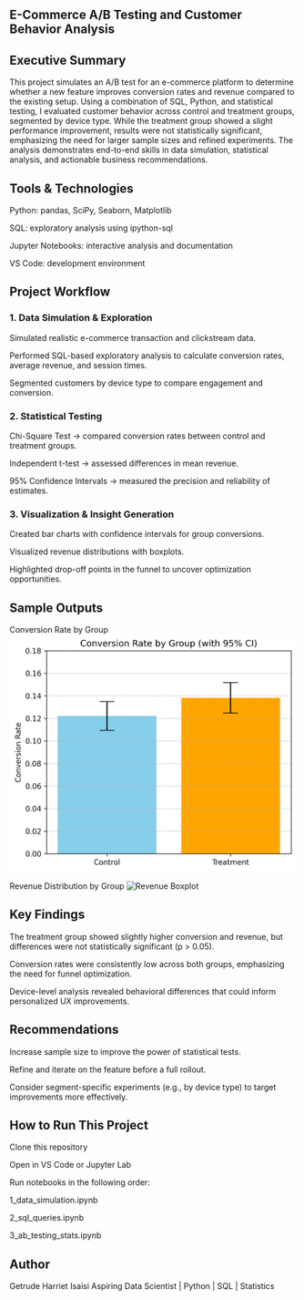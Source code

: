 ## E-Commerce A/B Testing and Customer Behavior Analysis
## Executive Summary

This project simulates an A/B test for an e-commerce platform to determine whether a new feature improves conversion rates and revenue compared to the existing setup. Using a combination of SQL, Python, and statistical testing, I evaluated customer behavior across control and treatment groups, segmented by device type. While the treatment group showed a slight performance improvement, results were not statistically significant, emphasizing the need for larger sample sizes and refined experiments. The analysis demonstrates end-to-end skills in data simulation, statistical analysis, and actionable business recommendations.

## Tools & Technologies

Python: pandas, SciPy, Seaborn, Matplotlib

SQL: exploratory analysis using ipython-sql

Jupyter Notebooks: interactive analysis and documentation

VS Code: development environment

## Project Workflow
### 1. Data Simulation & Exploration

Simulated realistic e-commerce transaction and clickstream data.

Performed SQL-based exploratory analysis to calculate conversion rates, average revenue, and session times.

Segmented customers by device type to compare engagement and conversion.

### 2. Statistical Testing

Chi-Square Test → compared conversion rates between control and treatment groups.

Independent t-test → assessed differences in mean revenue.

95% Confidence Intervals → measured the precision and reliability of estimates.

### 3. Visualization & Insight Generation

Created bar charts with confidence intervals for group conversions.

Visualized revenue distributions with boxplots.

Highlighted drop-off points in the funnel to uncover optimization opportunities.

## Sample Outputs

Conversion Rate by Group
![Conversion Rate Bar Chart](https://github.com/getrudeHarriet/ecommerce-ab-test/blob/main/images/conversion_rate.png?raw=true)  

Revenue Distribution by Group
![Revenue Boxplot](images\https://github.com/getrudeHarriet/ecommerce-ab-test/blob/main/images/revenue_distribution.png?raw=true) 


## Key Findings

The treatment group showed slightly higher conversion and revenue, but differences were not statistically significant (p > 0.05).

Conversion rates were consistently low across both groups, emphasizing the need for funnel optimization.

Device-level analysis revealed behavioral differences that could inform personalized UX improvements.

## Recommendations

Increase sample size to improve the power of statistical tests.

Refine and iterate on the feature before a full rollout.

Consider segment-specific experiments (e.g., by device type) to target improvements more effectively.

## How to Run This Project

Clone this repository

Open in VS Code or Jupyter Lab

Run notebooks in the following order:

1_data_simulation.ipynb

2_sql_queries.ipynb

3_ab_testing_stats.ipynb

## Author
Getrude Harriet Isaisi
Aspiring Data Scientist | Python | SQL | Statistics




